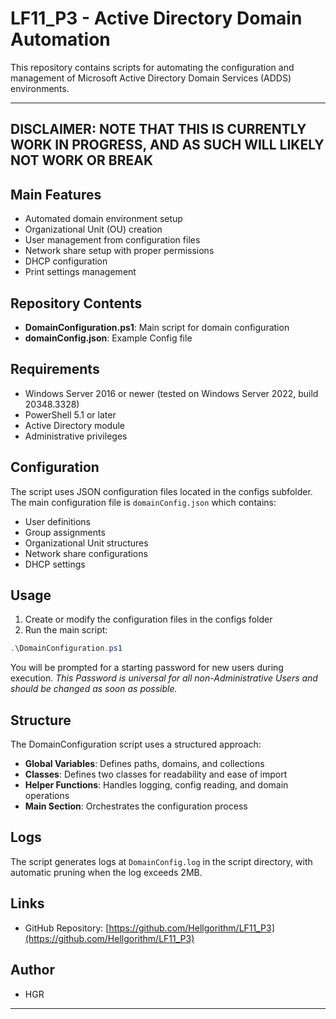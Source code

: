 # LF11_P3 - Active Directory Domain Automation

This repository contains scripts for automating the configuration and management of Microsoft Active Directory Domain Services (ADDS) environments.

---
**DISCLAIMER: NOTE THAT THIS IS CURRENTLY WORK IN PROGRESS, AND AS SUCH WILL LIKELY NOT WORK OR BREAK**
---

## Main Features

- Automated domain environment setup
- Organizational Unit (OU) creation
- User management from configuration files
- Network share setup with proper permissions
- DHCP configuration
- Print settings management

## Repository Contents

- **DomainConfiguration.ps1**: Main script for domain configuration
- **domainConfig.json**: Example Config file

## Requirements

- Windows Server 2016 or newer (tested on Windows Server 2022, build 20348.3328)
- PowerShell 5.1 or later
- Active Directory module
- Administrative privileges

## Configuration

The script uses JSON configuration files located in the configs subfolder. The main configuration file is `domainConfig.json` which contains:

- User definitions
- Group assignments
- Organizational Unit structures
- Network share configurations
- DHCP settings

## Usage

1. Create or modify the configuration files in the configs folder
2. Run the main script:

```powershell
.\DomainConfiguration.ps1
```

You will be prompted for a starting password for new users during execution.
*This Password is universal for all non-Administrative Users and should be changed as soon as possible.*

## Structure

The DomainConfiguration script uses a structured approach:

- **Global Variables**: Defines paths, domains, and collections
- **Classes**: Defines two classes for readability and ease of import
- **Helper Functions**: Handles logging, config reading, and domain operations
- **Main Section**: Orchestrates the configuration process

## Logs

The script generates logs at `DomainConfig.log` in the script directory, with automatic pruning when the log exceeds 2MB.

## Links

- GitHub Repository: [https://github.com/Hellgorithm/LF11_P3](https://github.com/Hellgorithm/LF11_P3)

## Author

- HGR

---
